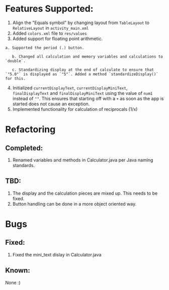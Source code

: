 # Features Supported:
  1. Align the "Equals symbol" by changing layout from `TableLayout` to `RelativeLayout` in `activity_main.xml`
  2. Added `colors.xml` file to `res/values`
  3. Added support for floating point arithmetic.

	a. Supported the period (.) button.

       b. Changed all calculation and memory variables and calculations to `double`.

       c. Standardizing display at the end of calculate to ensure that `"5.0"` is displayed as `"5"`. Added a method `standardizeDisplay()` for this.
  4. Initialized `currentDisplayText`, `currentDisplayMiniText`, `finalDisplayText` and `finalDisplayMiniText` using the value of `num1` instead of `""`. This ensures that starting off with a `+` as soon as the app is started does not cause an exception.
  5. Implemented functionality for calculation of reciprocals (1/x)
# Refactoring
## Completed:
  1. Renamed variables and methods in Calculator.java per Java naming standards.
## TBD:
  1. The display and the calculation pieces are mixed up. This needs to be fixed.
  2. Button handling can be done in a more object oriented way.
# Bugs
## Fixed:
  1. Fixed the mini_text dislay in Calculator.java
## Known:
  None :)
